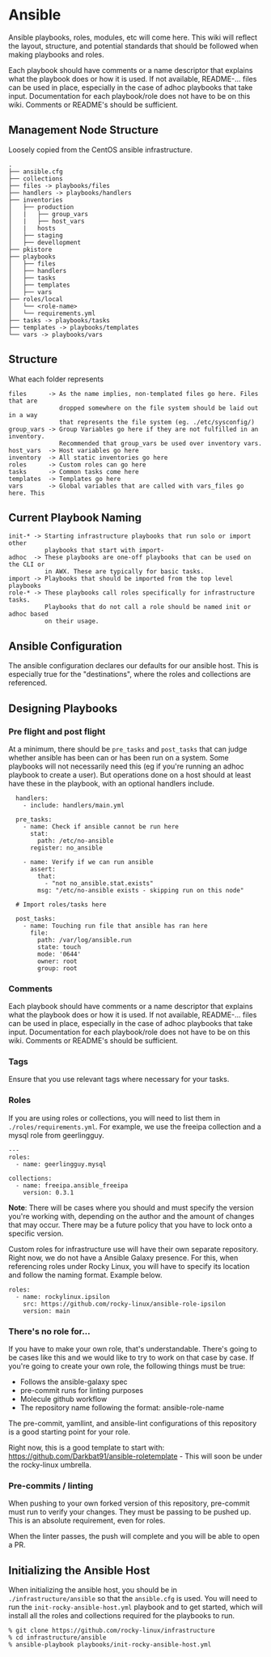 # Ansible

Ansible playbooks, roles, modules, etc will come here. This wiki will reflect the layout, structure, and potential standards that should be followed when making playbooks and roles.

Each playbook should have comments or a name descriptor that explains what the playbook does or how it is used. If not available, README-... files can be used in place, especially in the case of adhoc playbooks that take input. Documentation for each playbook/role does not have to be on this wiki. Comments or README's should be sufficient.

## Management Node Structure

Loosely copied from the CentOS ansible infrastructure.

```
.
├── ansible.cfg
├── collections
├── files -> playbooks/files
├── handlers -> playbooks/handlers
├── inventories
│   ├── production
│   |   ├── group_vars
│   |   ├── host_vars
│   |   hosts
│   ├── staging
│   ├── devellopment
├── pkistore
├── playbooks
│   ├── files
│   ├── handlers
│   ├── tasks
│   ├── templates
│   ├── vars
├── roles/local
│   └── <role-name>
│   └── requirements.yml
├── tasks -> playbooks/tasks
├── templates -> playbooks/templates
└── vars -> playbooks/vars
```

## Structure

What each folder represents

```
files      -> As the name implies, non-templated files go here. Files that are
              dropped somewhere on the file system should be laid out in a way
              that represents the file system (eg. ./etc/sysconfig/)
group_vars -> Group Variables go here if they are not fulfilled in an inventory.
              Recommended that group_vars be used over inventory vars.
host_vars  -> Host variables go here
inventory  -> All static inventories go here
roles      -> Custom roles can go here
tasks      -> Common tasks come here
templates  -> Templates go here
vars       -> Global variables that are called with vars_files go here. This
```

## Current Playbook Naming

```
init-* -> Starting infrastructure playbooks that run solo or import other
          playbooks that start with import-
adhoc  -> These playbooks are one-off playbooks that can be used on the CLI or
          in AWX. These are typically for basic tasks.
import -> Playbooks that should be imported from the top level playbooks
role-* -> These playbooks call roles specifically for infrastructure tasks.
          Playbooks that do not call a role should be named init or adhoc based
          on their usage.
```

## Ansible Configuration

The ansible configuration declares our defaults for our ansible host. This is especially true for the "destinations", where the roles and collections are referenced.

## Designing Playbooks

### Pre flight and post flight

At a minimum, there should be `pre_tasks` and `post_tasks` that can judge whether ansible has been can or has been run on a system. Some playbooks will not necessarily need this (eg if you're running an adhoc playbook to create a user). But operations done on a host should at least have these in the playbook, with an optional handlers include.

```
  handlers:
    - include: handlers/main.yml

  pre_tasks:
    - name: Check if ansible cannot be run here
      stat:
        path: /etc/no-ansible
      register: no_ansible

    - name: Verify if we can run ansible
      assert:
        that:
          - "not no_ansible.stat.exists"
        msg: "/etc/no-ansible exists - skipping run on this node"

  # Import roles/tasks here

  post_tasks:
    - name: Touching run file that ansible has ran here
      file:
        path: /var/log/ansible.run
        state: touch
        mode: '0644'
        owner: root
        group: root
```

### Comments

Each playbook should have comments or a name descriptor that explains what the playbook does or how it is used. If not available, README-... files can be used in place, especially in the case of adhoc playbooks that take input. Documentation for each playbook/role does not have to be on this wiki. Comments or README's should be sufficient.

### Tags

Ensure that you use relevant tags where necessary for your tasks.

### Roles

If you are using roles or collections, you will need to list them in `./roles/requirements.yml`. For example, we use the freeipa collection and a mysql role from geerlingguy.

```
---
roles:
  - name: geerlingguy.mysql

collections:
  - name: freeipa.ansible_freeipa
    version: 0.3.1
```

**Note**: There will be cases where you should and must specify the version you're working with, depending on the author and the amount of changes that may occur. There may be a future policy that you have to lock onto a specific version.

Custom roles for infrastructure use will have their own separate repository. Right now, we do not have a Ansible Galaxy presence. For this, when referencing roles under Rocky Linux, you will have to specify its location and follow the naming format. Example below.

```
roles:
  - name: rockylinux.ipsilon
    src: https://github.com/rocky-linux/ansible-role-ipsilon
    version: main
```

### There's no role for...

If you have to make your own role, that's understandable. There's going to be cases like this and we would like to try to work on that case by case. If you're going to create your own role, the following things must be true:

* Follows the ansible-galaxy spec
* pre-commit runs for linting purposes
* Molecule github workflow
* The repository name following the format: ansible-role-name

The pre-commit, yamllint, and ansible-lint configurations of this repository is a good starting point for your role.

Right now, this is a good template to start with: https://github.com/Darkbat91/ansible-roletemplate - This will soon be under the rocky-linux umbrella.

### Pre-commits / linting

When pushing to your own forked version of this repository, pre-commit must run to verify your changes. They must be passing to be pushed up. This is an absolute requirement, even for roles.

When the linter passes, the push will complete and you will be able to open a PR.

## Initializing the Ansible Host

When initializing the ansible host, you should be in `./infrastructure/ansible` so that the `ansible.cfg` is used. You will need to run the `init-rocky-ansible-host.yml` playbook and to get started, which will install all the roles and collections required for the playbooks to run.

```
% git clone https://github.com/rocky-linux/infrastructure
% cd infrastructure/ansible
% ansible-playbook playbooks/init-rocky-ansible-host.yml
```

